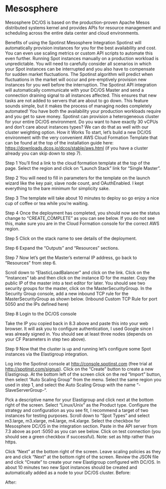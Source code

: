 # Mesosphere

Mesosphere DC/OS is based on the production-proven Apache Mesos distributed systems kernel and provides APIs for resource management and scheduling across the entire data center and cloud environments.

Benefits of using the Spotinst Mesosphere Integration
Spotinst will automatically provision instances for you for the best availability and cost. You can even use scaling metrics or custom API scripts to automate this even further.
Running Spot instances manually on a production workload is unpredictable. You will need to carefully consider all scenarios in which your Spot instances can be interrupted and you also have to compensate for sudden market fluctuations.
The Spotinst algorithm will predict when fluctuations in the market will occur and pre-emptively provision new instances for you well before the interruption.
The Spotinst API integration will automatically communicate with your DC/OS Master and send a connection draining signal to all instances affected. This ensures that new tasks are not added to servers that are about to go down. This feature sounds simple, but it makes the process of managing nodes completely automated!
You have both the availability your production workloads require and you get to save money.
Spotinst can provision a heterogeneous cluster for your entire DC/OS environment. Do you want to have exactly 30 vCPUs and don’t care about instances types? We can do that as well with our cluster weighting option.
How it Works
To start, let’s build a new DC/OS environment with the very convenient AWS Cloud Formation Template that can be found at the top of the installation guide here: https://downloads.dcos.io/dcos/stable/aws.html (if you have a cluster already you can skip down to step 7).

Step 1
You’ll find a link to the cloud formation template at the top of the page. Select the region and click on “Launch Stack” link for “Single Master”.


Step 2
You will need to fill in parameters for the template on the launch wizard like the key pair, slave node count, and OAuthEnabled. I kept everything to the bare minimum for simplicity sake.

Step 3
The template will take about 10 minutes to deploy so go enjoy a nice cup of coffee or tea while you’re waiting.

Step 4
Once the deployment has completed, you should now see the status change to “CREATE_COMPLETE” as you can see below. If you do not see this, make sure you are in the Cloud Formation console for the correct AWS region.


Step 5
Click on the stack name to see details of the deployment.

Step 6
Expand the “Outputs” and “Resources” sections.

Step 7
Now let’s get the Master’s external IP address, go back to “Resources” from step 6.

Scroll down to “ElasticLoadBalancer” and click on the link.
Click on the “Instances” tab and then click on the instance ID for the master.
Copy the public IP of the master into a text editor for later.
You should see two security groups for the master, click on the MasterSecurityGroup.
In the Security Group console, add a new inbound TCP rule for the MasterSecurityGroup as shown below. (Inbound Custom TCP Rule for port 5050 and the IPs defined here)

Step 8
Login to the DC/OS console

Take the IP you copied back in 8.3 above and paste this into your web browser.
It will ask you to configure authentication, I used Google since I was already signed in.
You should see at least three nodes (depends on your CF Parameters in step two above).

Step 9
Now that the cluster is up and running let’s configure some Spot instances via the Elastigroup integration.

Log into the Spotinst console at http://console.spotinst.com (free trial at http://spotinst.com/signup).
Click on the “Create” button to create a new Elastigroup.
At the bottom left of the screen click on the red “Import” button, then select “Auto Scaling Group” from the menu.
Select the same region you used in step 1, and select the Auto Scaling Group with the name “-SlaveServerGroup-“.

Pick a descriptive name for your  Elastigroup and click next at the bottom right of the screen.
Select “Linux/Unix” as the Product type.
Configure the strategy and configuration as you see fit, I recommend a target of two instances for testing purposes.
Scroll down to “Spot Types” and select m3.large, m3.xlarge, m4.large, m4.xlarge.
Select the checkbox for Mesosphere DC/OS in the integration section. Paste in the API server from 7.3 above as port :5050 as you can see below. Click on test connection (you should see a green checkbox if successful). Note: set as http rather than https.

Click “Next” at the bottom right of the screen.
Leave scaling policies as they are and click “Next” at the bottom right of the screen.
Review the JSON file and click “Create” to create your new Elastigroup configured with DC/OS.
In about 10 minutes two new Spot instances should be created and automatically added as a node to your DC/OS cluster.
Before:

After:
